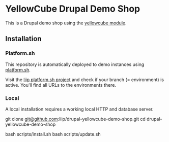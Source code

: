 # YellowCube Drupal Demo Shop

This is a Drupal demo shop using the [yellowcube module](https://github.com/swisspost-yellowcube/drupal-yellowcube).


## Installation


### Platform.sh

This repository is automatically deployed to demo instances using [platform.sh](http://platform.sh).

Visit the [liip platform.sh project](https://eu.platform.sh/projects/rfb67c2xwnqk6/environments/master) and 
check if your branch (= environment) is active. You'll find all URLs to the environments there.


### Local 

A local installation requires a working local HTTP and database server.

   git clone git@github.com:liip/drupal-yellowcube-demo-shop.git
   cd drupal-yellowcube-demo-shop

   bash scripts/install.sh
   bash scripts/update.sh


